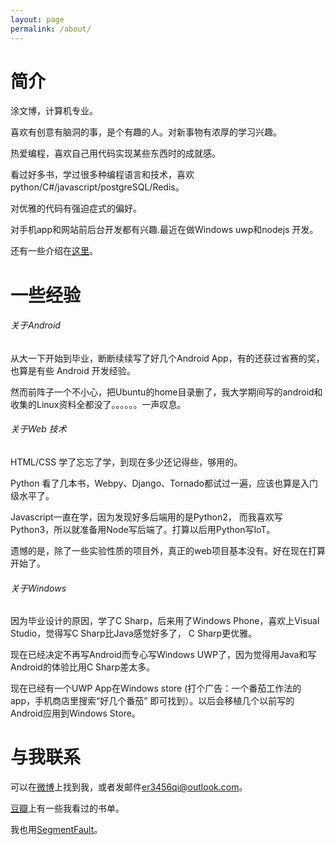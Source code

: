 ```yaml
---
layout: page
permalink: /about/
---
```


# 简介

涂文博，计算机专业。

喜欢有创意有脑洞的事，是个有趣的人。对新事物有浓厚的学习兴趣。

热爱编程，喜欢自己用代码实现某些东西时的成就感。

看过好多书，学过很多种编程语言和技术，喜欢 python/C#/javascript/postgreSQL/Redis。

对优雅的代码有强迫症式的偏好。

对手机app和网站前后台开发都有兴趣.最近在做Windows uwp和nodejs 开发。

还有一些介绍在[这里]。

#

# 一些经验

###### 关于Android

从大一下开始到毕业，断断续续写了好几个Android App，有的还获过省赛的奖，也算是有些 Android 开发经验。

然而前阵子一个不小心，把Ubuntu的home目录删了，我大学期间写的android和收集的Linux资料全都没了。。。。。。一声叹息。

###### 关于Web 技术

HTML/CSS 学了忘忘了学，到现在多少还记得些，够用的。

Python 看了几本书，Webpy、Django、Tornado都试过一遍，应该也算是入门级水平了。

Javascript一直在学，因为发现好多后端用的是Python2， 而我喜欢写Python3，所以就准备用Node写后端了。打算以后用Python写IoT。

遗憾的是，除了一些实验性质的项目外，真正的web项目基本没有。好在现在打算开始了。

###### 关于Windows

因为毕业设计的原因，学了C Sharp，后来用了Windows Phone，喜欢上Visual Studio，觉得写C Sharp比Java感觉好多了， C Sharp更优雅。

现在已经决定不再写Android而专心写Windows UWP了，因为觉得用Java和写Android的体验比用C Sharp差太多。

现在已经有一个UWP App在Windows store (打个广告：一个番茄工作法的app，手机商店里搜索“好几个番茄” 即可找到）。以后会移植几个以前写的Android应用到Windows Store。

#

# 与我联系

可以在[微博][weibo]上找到我，或者发邮件<er3456qi@outlook.com>。

[豆瓣][douban]上有一些我看过的书单。

我也用[SegmentFault][sf]。

[sf]: https://segmentfault.com/u/er3456qi
[weibo]: http://weibo.com/u/1717207925
[douban]: http://book.douban.com/people/er3456qi/
[github]: https://github.com/er3456qi
[这里]: /blog/2015/第0篇-更详细一些的关于/
